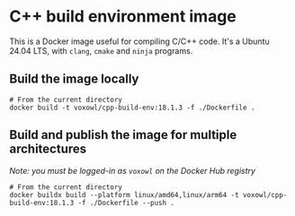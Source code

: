 # C++ build environment image

This is a Docker image useful for compiling C/C++ code.
It's a Ubuntu 24.04 LTS, with `clang`, `cmake` and `ninja` programs.

## Build the image locally

```shell
# From the current directory
docker build -t voxowl/cpp-build-env:18.1.3 -f ./Dockerfile .
```

## Build and publish the image for multiple architectures

*Note: you must be logged-in as `voxowl` on the Docker Hub registry*

```shell
# From the current directory
docker buildx build --platform linux/amd64,linux/arm64 -t voxowl/cpp-build-env:18.1.3 -f ./Dockerfile --push .
```
